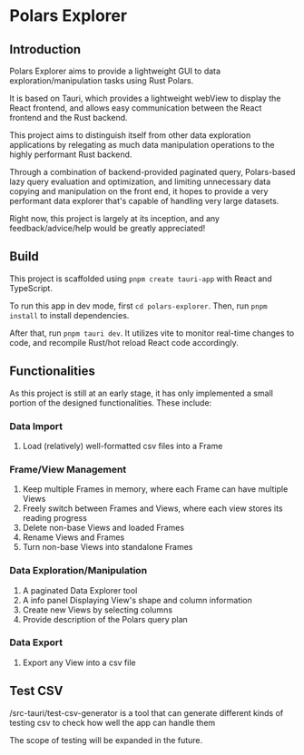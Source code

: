 # Polars Explorer

## Introduction

Polars Explorer aims to provide a lightweight GUI to data exploration/manipulation tasks using Rust Polars.

It is based on Tauri, which provides a lightweight webView to display the React frontend, and allows easy communication
between the React frontend and the Rust backend.

This project aims to distinguish itself from other data exploration applications by relegating as much data manipulation
operations to the highly performant Rust backend.

Through a combination of backend-provided paginated query, Polars-based lazy query evaluation and optimization, and
limiting unnecessary data copying and manipulation on the front end, it hopes to provide a very performant data explorer
that's capable of handling very large datasets.

Right now, this project is largely at its inception, and any feedback/advice/help would be greatly appreciated!

## Build

This project is scaffolded using `pnpm create tauri-app` with React and TypeScript.

To run this app in dev mode, first `cd polars-explorer`. Then, run `pnpm install` to install dependencies.

After that, run `pnpm tauri dev`. It utilizes vite to monitor real-time changes to code, and recompile Rust/hot reload
React
code accordingly.

## Functionalities

As this project is still at an early stage, it has only implemented a small portion of the designed functionalities.
These include:

### Data Import

1. Load (relatively) well-formatted csv files into a Frame

### Frame/View Management

1. Keep multiple Frames in memory, where each Frame can have multiple Views
2. Freely switch between Frames and Views, where each view stores its reading progress
3. Delete non-base Views and loaded Frames
4. Rename Views and Frames
5. Turn non-base Views into standalone Frames

### Data Exploration/Manipulation

1. A paginated Data Explorer tool
2. A info panel Displaying View's shape and column information
3. Create new Views by selecting columns
4. Provide description of the Polars query plan

### Data Export

1. Export any View into a csv file

## Test CSV

/src-tauri/test-csv-generator is a tool that can generate different kinds of testing csv to check how well the app can
handle them

The scope of testing will be expanded in the future.